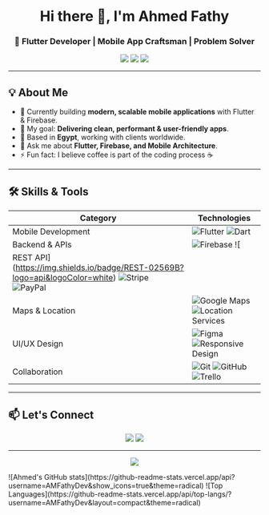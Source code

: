 <h1 align="center">Hi there 👋, I'm Ahmed Fathy</h1>
<h3 align="center">🚀 Flutter Developer | Mobile App Craftsman | Problem Solver</h3>

<p align="center">
  <img src="https://img.shields.io/badge/Flutter-Expert-blue?logo=flutter&logoColor=white" />
  <img src="https://img.shields.io/badge/Dart-Pro-blue?logo=dart&logoColor=white" />
  <img src="https://img.shields.io/badge/Firebase-Cloud-orange?logo=firebase&logoColor=white" />
</p>

---

## 💡 About Me
- 🔭 Currently building **modern, scalable mobile applications** with Flutter & Firebase.
- 🎯 My goal: **Delivering clean, performant & user-friendly apps**.
- 📍 Based in **Egypt**, working with clients worldwide.
- 💬 Ask me about **Flutter, Firebase, and Mobile Architecture**.
- ⚡ Fun fact: I believe coffee is part of the coding process ☕

---

## 🛠 Skills & Tools
| **Category**        | **Technologies** |
|---------------------|------------------|
| Mobile Development  | ![Flutter](https://img.shields.io/badge/Flutter-02569B?logo=flutter&logoColor=white) ![Dart](https://img.shields.io/badge/Dart-0175C2?logo=dart&logoColor=white) |
| Backend & APIs      | ![Firebase](https://img.shields.io/badge/Firebase-FFCA28?logo=firebase&logoColor=black) ![
REST API](https://img.shields.io/badge/REST-02569B?logo=api&logoColor=white) ![Stripe](https://img.shields.io/badge/Stripe-626CD9?logo=stripe&logoColor=white) ![PayPal](https://img.shields.io/badge/PayPal-00457C?logo=paypal&logoColor=white) |
| Maps & Location     | ![Google Maps](https://img.shields.io/badge/Google%20Maps-4285F4?logo=google-maps&logoColor=white) ![Location Services](https://img.shields.io/badge/GeoLocation-4CAF50?logo=mapbox&logoColor=white) |
| UI/UX Design        | ![Figma](https://img.shields.io/badge/Figma-F24E1E?logo=figma&logoColor=white) ![Responsive Design](https://img.shields.io/badge/Responsive-000000?logo=responsive&logoColor=white) |
| Collaboration       | ![Git](https://img.shields.io/badge/Git-F05032?logo=git&logoColor=white) ![GitHub](https://img.shields.io/badge/GitHub-181717?logo=github&logoColor=white) ![Trello](https://img.shields.io/badge/Trello-0052CC?logo=trello&logoColor=white) |

---

## 📫 Let's Connect
<p align="center">
  <a href="https://www.linkedin.com/in/ahmedfathy"><img src="https://img.shields.io/badge/LinkedIn-Connect-blue?logo=linkedin&logoColor=white" /></a>
  <a href="mailto:ahmed@example.com"><img src="https://img.shields.io/badge/Email-Contact-red?logo=gmail&logoColor=white" /></a>
</p>

---

<p align="center">
  <img src="https://komarev.com/ghpvc/?username=AMFathyDev&label=Profile%20Views&color=0e75b6&style=flat" />
</p>
![Ahmed's GitHub stats](https://github-readme-stats.vercel.app/api?username=AMFathyDev&show_icons=true&theme=radical)
![Top Languages](https://github-readme-stats.vercel.app/api/top-langs/?username=AMFathyDev&layout=compact&theme=radical)
